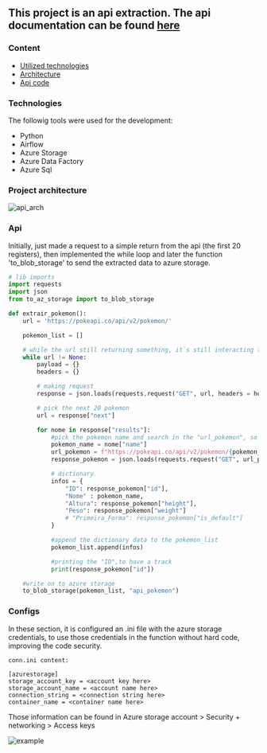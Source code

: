 ## This project is an api extraction. The api documentation can be found [here](https://pokeapi.co/docs/v2)
### Content

* [Utilized technologies](#technologies)
* [Architecture](#project-architecture)
* [Api code](#api)

### Technologies
The followig tools were used for the development:

- Python
- Airflow
- Azure Storage
- Azure Data Factory
- Azure Sql

### Project architecture

![api_arch](https://github.com/user-attachments/assets/e854fa0f-5376-43f7-ac4c-502eca59c6ae)

### Api

Initially, just made a request to a simple return from the api (the first 20 registers), then implemented the while loop and later the function 'to_blob_storage' to send the extracted data to azure storage.

```python
# lib imports
import requests
import json
from to_az_storage import to_blob_storage

def extrair_pokemon():
    url = 'https://pokeapi.co/api/v2/pokemon/'

    pokemon_list = []

    # while the url still returning something, it`s still interacting to get the next 20 registers
    while url != None:
        payload = {}
        headers = {}

        # making request
        response = json.loads(requests.request("GET", url, headers = headers, data = payload).text)

        # pick the next 20 pokemon
        url = response["next"]

        for nome in response["results"]:
            #pick the pokemon name and search in the "url_pokemon", so every iteration is made a request for a diferent "url_pokemon"
            pokemon_name = nome["name"]
            url_pokemon = f"https://pokeapi.co/api/v2/pokemon/{pokemon_name}"
            response_pokemon = json.loads(requests.request("GET", url_pokemon, headers = headers, data = payload).text)

            # dictionary
            infos = {
                "ID": response_pokemon["id"],
                "Nome" : pokemon_name,
                "Altura": response_pokemon["height"],
                "Peso": response_pokemon["weight"]
                # "Primeira_Forma": response_pokemon["is_default"]
            }

            #append the dictionary data to the pokemon_list
            pokemon_list.append(infos)

            #printing the "ID",to have a track
            print(response_pokemon["id"])

    #write on to azure storage
    to_blob_storage(pokemon_list, "api_pokemon")
```
### Configs

In these section, it is configured an .ini file with the azure storage credentials, to use those credentials in the function without hard code, improving
the code security.

```
conn.ini content:

[azurestorage]
storage_account_key = <account key here>
storage_account_name = <account name here>
connection_string = <connection string here>
container_name = <container name here>
```
Those information can be found in Azure storage account > Security + networking > Access keys

![example](https://github.com/user-attachments/assets/245664a4-07ca-4219-b645-8be887ed86f2)
